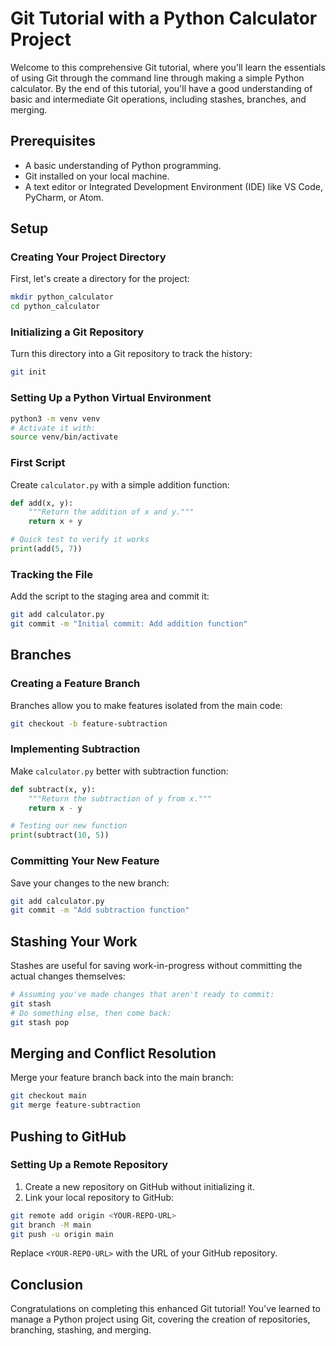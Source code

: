 
# Git Tutorial with a Python Calculator Project

Welcome to this comprehensive Git tutorial, where you'll learn the essentials of using Git through the command line through making a simple Python calculator. By the end of this tutorial, you'll have a good understanding of basic and intermediate Git operations, including stashes, branches, and merging.

## Prerequisites

- A basic understanding of Python programming.
- Git installed on your local machine. 
- A text editor or Integrated Development Environment (IDE) like VS Code, PyCharm, or Atom.

## Setup

### Creating Your Project Directory

First, let's create a  directory for the project:

```bash
mkdir python_calculator
cd python_calculator
```

### Initializing a Git Repository

Turn this directory into a Git repository to track the history:

```bash
git init
```

### Setting Up a Python Virtual Environment 

```bash
python3 -m venv venv
# Activate it with:
source venv/bin/activate
```

###  First Script

Create `calculator.py` with a simple addition function:

```python
def add(x, y):
    """Return the addition of x and y."""
    return x + y

# Quick test to verify it works
print(add(5, 7))
```

### Tracking the File

Add the script to the staging area and commit it:

```bash
git add calculator.py
git commit -m "Initial commit: Add addition function"
```

## Branches

### Creating a Feature Branch

Branches allow you to make features isolated from the main code:

```bash
git checkout -b feature-subtraction
```

### Implementing Subtraction

Make `calculator.py` better with subtraction function:

```python
def subtract(x, y):
    """Return the subtraction of y from x."""
    return x - y

# Testing our new function
print(subtract(10, 5))
```

### Committing Your New Feature

Save your changes to the new branch:

```bash
git add calculator.py
git commit -m "Add subtraction function"
```

## Stashing Your Work

Stashes are useful for saving work-in-progress without committing the actual changes themselves:

```bash
# Assuming you've made changes that aren't ready to commit:
git stash
# Do something else, then come back:
git stash pop
```

## Merging and Conflict Resolution

Merge your feature branch back into the main branch:

```bash
git checkout main
git merge feature-subtraction
```

## Pushing to GitHub

### Setting Up a Remote Repository

1. Create a new repository on GitHub without initializing it.
2. Link your local repository to GitHub:

```bash
git remote add origin <YOUR-REPO-URL>
git branch -M main
git push -u origin main
```

Replace `<YOUR-REPO-URL>` with the URL of your GitHub repository.

## Conclusion

Congratulations on completing this enhanced Git tutorial! You've learned to manage a Python project using Git, covering the creation of repositories, branching, stashing, and merging. 

```
